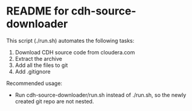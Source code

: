 README for cdh-source-downloader
========

This script (./run.sh) automates the following tasks:
1. Download CDH source code from cloudera.com
2. Extract the archive
3. Add all the files to git
4. Add .gitignore

Recommended usage:
* Run cdh-source-downloader/run.sh instead of ./run.sh, so the newly created git repo are not nested.